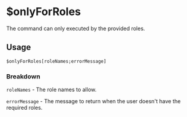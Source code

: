 # $onlyForRoles
The command can only executed by the provided roles.

## Usage
```
$onlyForRoles[roleNames;errorMessage]
```

### Breakdown
`roleNames` - The role names to allow.

`errorMessage` - The message to return when the user doesn't have the required roles.
